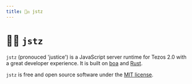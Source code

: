```yaml
---
title: 👨‍⚖️ jstz
---
```


# 👨‍⚖️ `jstz`

`jstz` (pronouced 'justice') is a JavaScript server runtime for Tezos 2.0
with a great developer experience. It is built on [boa](https://boajs.dev/) and [Rust](https://www.rust-lang.org/).

`jstz` is free and open source software under the [MIT license](https://github.com/trilitech/jstz/blob/main/LICENSE).
